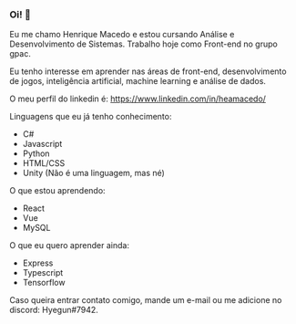 ### Oi! 👋

Eu me chamo Henrique Macedo e estou cursando Análise e Desenvolvimento de Sistemas. Trabalho hoje como Front-end no grupo gpac.

Eu tenho interesse em aprender nas áreas de front-end, desenvolvimento de jogos, inteligência artificial, machine learning e análise de dados.

O meu perfil do linkedin é: https://www.linkedin.com/in/heamacedo/

Linguagens que eu já tenho conhecimento: 

- C#
- Javascript
- Python
- HTML/CSS
- Unity (Não é uma linguagem, mas né)

O que estou aprendendo:

- React
- Vue
- MySQL

O que eu quero aprender ainda:

- Express
- Typescript
- Tensorflow


Caso queira entrar contato comigo, mande um e-mail ou me adicione no discord: Hyegun#7942.
